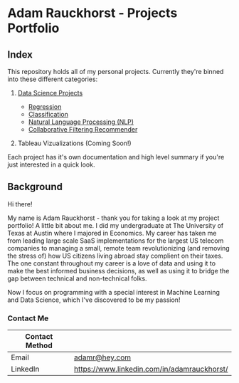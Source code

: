 # Adam Rauckhorst - Projects Portfolio

## Index

This repository holds all of my personal projects. Currently they're binned into these different categories:

1. [Data Science Projects](https://github.com/ARauckhorst/Personal_Projects/tree/master/Data%20Science%20Projects)
    - [Regression]()
    - [Classification]()
    - [Natural Language Processing (NLP)]()
    - [Collaborative Filtering Recommender]()
    
2. Tableau Vizualizations (Coming Soon!)

Each project has it's own documentation and high level summary if you're just interested in a quick look.

## Background

Hi there!

My name is Adam Rauckhorst - thank you for taking a look at my project portfolio! A little bit about me. I did my undergraduate at The University of Texas at Austin where I majored in Economics. My career has taken me from leading large scale SaaS implementations for the largest US telecom companies to managing a small, remote team revolutionizing (and removing the stress of) how US citizens living abroad stay complient on their taxes. The one constant throughout my career is a love of data and using it to make the best informed business decisions, as well as using it to bridge the gap between technical and non-technical folks.

Now I focus on programming with a special interest in Machine Learning and Data Science, which I've discovered to be my passion!

### Contact Me

| Contact Method |  |
| --- | --- |
| Email | adamr@hey.com |
| LinkedIn | https://www.linkedin.com/in/adamrauckhorst/ |
